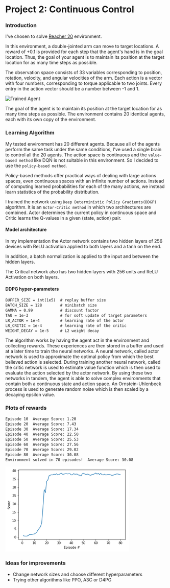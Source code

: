 
[//]: # (Image References)

[image1]: https://user-images.githubusercontent.com/10624937/43851024-320ba930-9aff-11e8-8493-ee547c6af349.gif "Trained Agent"
[image2]: https://user-images.githubusercontent.com/10624937/43851646-d899bf20-9b00-11e8-858c-29b5c2c94ccc.png "Crawler"


# Project 2: Continuous Control

### Introduction

I've chosen to solve [Reacher 20](https://github.com/Unity-Technologies/ml-agents/blob/master/docs/Learning-Environment-Examples.md#reacher) environment.

In this environment, a double-jointed arm can move to target locations. A reward of +0.1 is provided for each step that the agent's hand is in the goal location. Thus, the goal of your agent is to maintain its position at the target location for as many time steps as possible.

The observation space consists of 33 variables corresponding to position, rotation, velocity, and angular velocities of the arm. Each action is a vector with four numbers, corresponding to torque applicable to two joints. Every entry in the action vector should be a number between -1 and 1.

![Trained Agent][image1]

The goal of the agent is to maintain its position at the target location for as many time steps as possible. The environment contains 20 identical agents, each with its own copy of the environment.



### Learning Algorithm


My tested environment has 20 different agents. Because all of the agents perform the same task under the same conditions, I've used a single brain to control all the 20 agents. The action space is continuous and the  `value-based method`  like DQN is not suitable in this environment.  So I decided to use the  `policy-based method`.

Policy-based methods offer practical ways of dealing with large actions spaces, even continuous spaces with an infinite number of actions. Instead of computing learned probabilities for each of the many actions, we instead learn statistics of the probability distribution.

I trained the network using  `Deep Deterministic Policy Gradients(DDGP)`  algorithm. It is an  `Actor-Critic method`  in which two architectures are combined. Actor determines the current policy in continuous space and Critic learns the Q-values in a given (state, action) pair.





#### Model architecture

In my implementation the Actor network contains two hidden layers of 256 devices with ReLU activation applied to both layers and a tanh on the end.  

In addition, a batch normalization is applied to the input and between the hidden layers.

The Critical network also has two hidden layers with 256 units and ReLU Activation on both layers.


#### DDPG hyper-parameters
```
BUFFER_SIZE = int(1e5)  # replay buffer size
BATCH_SIZE = 128        # minibatch size
GAMMA = 0.99            # discount factor
TAU = 1e-3              # for soft update of target parameters
LR_ACTOR = 1e-4         # learning rate of the actor
LR_CRITIC = 1e-4        # learning rate of the critic
WEIGHT_DECAY = 1e-5     # L2 weight decay
```
The algorithm works by having the agent act in the environment and collecting rewards. These experiences are then stored in a buffer and used at a later time to train the neural networks. A neural network, called actor network is used to approximate the optimal policy from which the best believed action is selected. During training another neural network, called the critic network is used to estimate value function which is then used to evaluate the action selected by the actor network. By using these two networks in tandem, the agent is able to solve complex environments that contain both a continuous state and action space.  An Ornstein-Uhlenbeck process is used to generate random noise which is then scaled by a decaying epsilon value.



### Plots of rewards
```
Episode 10	Average Score: 1.20
Episode 20	Average Score: 7.43
Episode 30	Average Score: 17.34
Episode 40	Average Score: 22.50
Episode 50	Average Score: 25.53
Episode 60	Average Score: 27.56
Episode 70	Average Score: 29.02
Episode 80	Average Score: 30.08
Environment solved in 70 episodes!	Average Score: 30.08
```
![enter image description here](results.png)


### Ideas for improvements

 - Change network sizes and choose different hyperparameters
 - Trying other algorithms like PPO, A3C or D4PG
